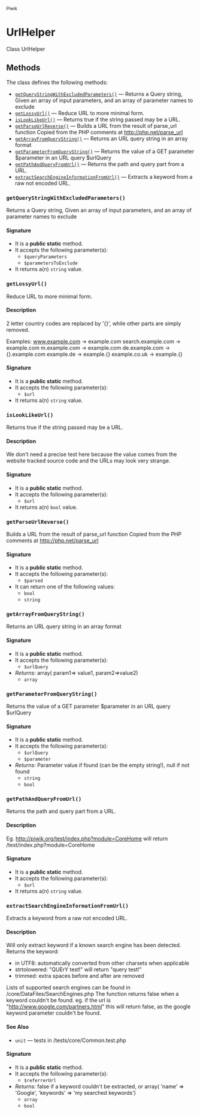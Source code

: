 <small>Piwik</small>

UrlHelper
=========

Class UrlHelper


Methods
-------

The class defines the following methods:

- [`getQueryStringWithExcludedParameters()`](#getQueryStringWithExcludedParameters) &mdash; Returns a Query string, Given an array of input parameters, and an array of parameter names to exclude
- [`getLossyUrl()`](#getLossyUrl) &mdash; Reduce URL to more minimal form.
- [`isLookLikeUrl()`](#isLookLikeUrl) &mdash; Returns true if the string passed may be a URL.
- [`getParseUrlReverse()`](#getParseUrlReverse) &mdash; Builds a URL from the result of parse_url function Copied from the PHP comments at http://php.net/parse_url
- [`getArrayFromQueryString()`](#getArrayFromQueryString) &mdash; Returns an URL query string in an array format
- [`getParameterFromQueryString()`](#getParameterFromQueryString) &mdash; Returns the value of a GET parameter $parameter in an URL query $urlQuery
- [`getPathAndQueryFromUrl()`](#getPathAndQueryFromUrl) &mdash; Returns the path and query part from a URL.
- [`extractSearchEngineInformationFromUrl()`](#extractSearchEngineInformationFromUrl) &mdash; Extracts a keyword from a raw not encoded URL.

### `getQueryStringWithExcludedParameters()` <a name="getQueryStringWithExcludedParameters"></a>

Returns a Query string, Given an array of input parameters, and an array of parameter names to exclude

#### Signature

- It is a **public static** method.
- It accepts the following parameter(s):
    - `$queryParameters`
    - `$parametersToExclude`
- It returns a(n) `string` value.

### `getLossyUrl()` <a name="getLossyUrl"></a>

Reduce URL to more minimal form.

#### Description

2 letter country codes are
replaced by &#039;{}&#039;, while other parts are simply removed.

Examples:
  www.example.com -&gt; example.com
  search.example.com -&gt; example.com
  m.example.com -&gt; example.com
  de.example.com -&gt; {}.example.com
  example.de -&gt; example.{}
  example.co.uk -&gt; example.{}

#### Signature

- It is a **public static** method.
- It accepts the following parameter(s):
    - `$url`
- It returns a(n) `string` value.

### `isLookLikeUrl()` <a name="isLookLikeUrl"></a>

Returns true if the string passed may be a URL.

#### Description

We don&#039;t need a precise test here because the value comes from the website
tracked source code and the URLs may look very strange.

#### Signature

- It is a **public static** method.
- It accepts the following parameter(s):
    - `$url`
- It returns a(n) `bool` value.

### `getParseUrlReverse()` <a name="getParseUrlReverse"></a>

Builds a URL from the result of parse_url function Copied from the PHP comments at http://php.net/parse_url

#### Signature

- It is a **public static** method.
- It accepts the following parameter(s):
    - `$parsed`
- It can return one of the following values:
    - `bool`
    - `string`

### `getArrayFromQueryString()` <a name="getArrayFromQueryString"></a>

Returns an URL query string in an array format

#### Signature

- It is a **public static** method.
- It accepts the following parameter(s):
    - `$urlQuery`
- _Returns:_ array( param1=&gt; value1, param2=&gt;value2)
    - `array`

### `getParameterFromQueryString()` <a name="getParameterFromQueryString"></a>

Returns the value of a GET parameter $parameter in an URL query $urlQuery

#### Signature

- It is a **public static** method.
- It accepts the following parameter(s):
    - `$urlQuery`
    - `$parameter`
- _Returns:_ Parameter value if found (can be the empty string!), null if not found
    - `string`
    - `bool`

### `getPathAndQueryFromUrl()` <a name="getPathAndQueryFromUrl"></a>

Returns the path and query part from a URL.

#### Description

Eg. http://piwik.org/test/index.php?module=CoreHome will return /test/index.php?module=CoreHome

#### Signature

- It is a **public static** method.
- It accepts the following parameter(s):
    - `$url`
- It returns a(n) `string` value.

### `extractSearchEngineInformationFromUrl()` <a name="extractSearchEngineInformationFromUrl"></a>

Extracts a keyword from a raw not encoded URL.

#### Description

Will only extract keyword if a known search engine has been detected.
Returns the keyword:
- in UTF8: automatically converted from other charsets when applicable
- strtolowered: &quot;QUErY test!&quot; will return &quot;query test!&quot;
- trimmed: extra spaces before and after are removed

Lists of supported search engines can be found in /core/DataFiles/SearchEngines.php
The function returns false when a keyword couldn&#039;t be found.
    eg. if the url is &quot;http://www.google.com/partners.html&quot; this will return false,
      as the google keyword parameter couldn&#039;t be found.

#### See Also

- `unit` &mdash; tests in /tests/core/Common.test.php

#### Signature

- It is a **public static** method.
- It accepts the following parameter(s):
    - `$referrerUrl`
- _Returns:_ false if a keyword couldn&#039;t be extracted, or array( &#039;name&#039; =&gt; &#039;Google&#039;, &#039;keywords&#039; =&gt; &#039;my searched keywords&#039;)
    - `array`
    - `bool`

